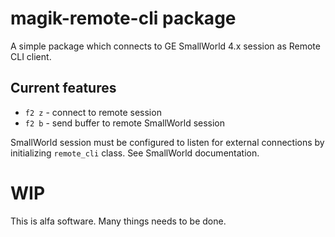 # magik-remote-cli package

A simple package which connects to GE SmallWorld 4.x session as Remote CLI client.

## Current features

* `f2 z` - connect to remote session
* `f2 b` - send buffer to remote SmallWorld session

SmallWorld session must be configured to listen for external connections by initializing `remote_cli` class. See SmallWorld documentation.

# WIP

This is alfa software. Many things needs to be done.
